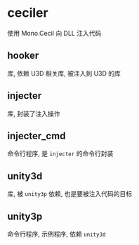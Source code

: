 # ceciler

使用 Mono.Cecil 向 DLL 注入代码

## hooker

库, 依赖 U3D 相关库, 被注入到 U3D 的库

## injecter

库, 封装了注入操作

## injecter_cmd

命令行程序, 是 `injecter` 的命令行封装

## unity3d

库, 被 `unity3p` 依赖, 也是要被注入代码的目标

## unity3p

命令行程序, 示例程序, 依赖 `unity3d`
